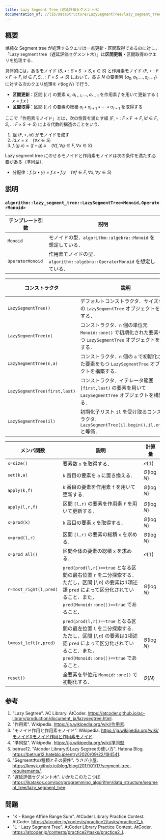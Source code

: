 ```yaml
---
title: Lazy Segment Tree（遅延評価セグメント木）
documentation_of: //lib/DataStructure/LazySegmentTree/lazy_segment_tree.hpp
---
```



##  概要

単純な Segment tree が処理するクエリは一点更新・区間取得であるのに対し，「Lazy segment tree（遅延評価セグメント木）」は**区間更新**・区間取得のクエリを処理する．

具体的には，あるモノイド $(S, \bullet: S \times S \rightarrow S, e \in S)$ と作用素モノイド $(F, \circ : F \times F \rightarrow F, id \in F, S, . : F \times S \rightarrow S)$ において，長さ $N$ の要素列 $\lbrace a_0, a_1, \ldots, a_{n-1} \rbrace$ に対する次のクエリ処理を $\mathcal{O}(\log N)$ で行う．

- **区間更新**：区間 $[l, r)$ の要素 $a_l, a_{l+1}, \ldots, a_{r-1}$ を作用素 $f$ を用いて更新する ( $x=f.x$ )
- **区間取得**：区間 $[l, r)$ の要素の総積 $a_l \bullet a_{l+1} \bullet \cdots \bullet a_{r-1}$ を取得する

ここで「作用素モノイド」とは，次の性質を満たす組 $(F, \circ : F \times F \rightarrow F, id \in F, S, . : F \times S \rightarrow S)$ による代数的構造のことをいう．

1. 組 $(F, \circ, id)$ がモノイドを成す
1. $id.x = x \quad (\forall x \in S)$
1. $f.(g.x) = (f \circ g).x \quad (\forall f, \forall g \in F, \forall x \in S)$

Lazy segment tree にのせるモノイドと作用素モノイドは次の条件を満たす必要がある（準同型）．

- 分配律：$f.(x \bullet y) = f.x \bullet f.y \quad (\forall f \in F, \forall x, \forall y \in S)$


## 説明

### `algorithm::lazy_segment_tree::LazySegmentTree<Monoid,OperatorMonoid>`

|テンプレート引数|説明|
|---|---|
|`Monoid`|モノイドの型．`algorithm::algebra::Monoid` を想定している．|
|`OperatorMonoid`|作用素モノイドの型．`algorithm::algebra::OperatorMonoid` を想定している．|

|コンストラクタ|説明|計算量|
|---|---|---|
|`LazySegmentTree()`|デフォルトコンストラクタ．サイズゼロの `LazySegmentTree` オブジェクトを構築する．|-|
|`LazySegmentTree(n)`|コンストラクタ．`n` 個の単位元 `Monoid::one()` で初期化された要素をもつ `LazySegmentTree` オブジェクトを構築する．|$\Theta(N)$|
|`LazySegmentTree(n,a)`|コンストラクタ．`n` 個の `a` で初期化された要素をもつ `LazySegmentTree` オブジェクトを構築する．|$\Theta(N)$|
|`LazySegmentTree(first,last)`|コンストラクタ．イテレータ範囲 `[first,last)` の要素を用いて `LazySegmentTree` オブジェクトを構築する．|$\Theta(N)$|
|`LazySegmentTree(il)`|初期化子リスト `il` を受け取るコンストラクタ．`LazySegmentTree(il.begin(),il.end())` と等価．|$\Theta(N)$|

|メンバ関数|説明|計算量|
|---|---|---|
|`x=size()`|要素数 `x` を取得する．|$\mathcal{O}(1)$|
|`set(k,a)`|`k` 番目の要素を `a` に置き換える．|$\Theta(\log N)$|
|`apply(k,f)`|`k` 番目の要素を作用素 `f` を用いて更新する．|$\Theta(\log N)$|
|`apply(l,r,f)`|区間 `[l,r)` の要素を作用素 `f` を用いて更新する．|$\Theta(\log N)$|
|`x=prod(k)`|`k` 番目の要素 `x` を取得する．|$\Theta(\log N)$|
|`x=prod(l,r)`|区間 `[l,r)` の要素の総積 `x` を求める．|$\Theta(\log N)$|
|`x=prod_all()`|区間全体の要素の総積 `x` を求める．|$\mathcal{O}(1)$|
|`r=most_right(l,pred)`|`pred(prod(l,r))==true` となる区間の最右位置 `r` を二分探索する．ただし，区間 $[l,n)$ の要素は1項述語 `pred` によって区分化されていること．また，`pred(Monoid::one())==true` であること．|$\Theta(\log N)$|
|`l=most_left(r,pred)`|`pred(prod(l,r))==true` となる区間の最左位置 `l` を二分探索する．ただし，区間 $[l,n)$ の要素は1項述語 `pred` によって区分化されていること．また，`pred(Monoid::one())==true` であること．|$\Theta(\log N)$|
|`reset()`|全要素を単位元 `Monoid::one()` で初期化する．|$\Theta(N)$|


## 参考

1. "Lazy Segtree". AC Library. AtCoder. <https://atcoder.github.io/ac-library/production/document_ja/lazysegtree.html>.
1. "作用素". Wikipedia. <https://ja.wikipedia.org/wiki/作用素>.
1. "モノイド作用と作用素モノイド". Wikipedia. <https://ja.wikipedia.org/wiki/モノイド#モノイド作用と作用素モノイド>.
1. "準同型". Wikipedia. <https://ja.wikipedia.org/wiki/準同型>.
1. betrue12. "Atcoder LibraryのLazy Segtreeの使い方". Hatena Blog. <https://betrue12.hateblo.jp/entry/2020/09/22/194541>.
1. "Segment木の種類とその要件". うさぎ小屋. <https://kmyk.github.io/blog/blog/2017/01/17/segment-tree-requirements/>.
1. "遅延評価セグメント木". いかたこのたこつぼ. <https://ikatakos.com/pot/programming_algorithm/data_structure/segment_tree/lazy_segment_tree>.


## 問題

- "K - Range Affine Range Sum". AtCoder Library Practice Contest. AtCoder. <https://atcoder.jp/contests/practice2/tasks/practice2_k>.
- "L - Lazy Segment Tree". AtCoder Library Practice Contest. AtCoder. <https://atcoder.jp/contests/practice2/tasks/practice2_l>.
